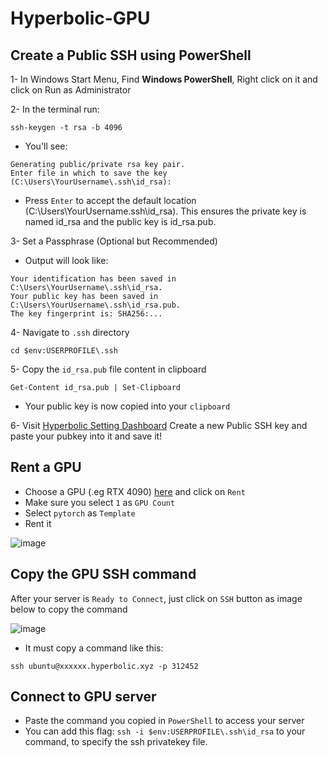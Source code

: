 # Hyperbolic-GPU

## Create a Public SSH using PowerShell
1- In Windows Start Menu, Find **Windows PowerShell**, Right click on it and click on Run as Administrator

2- In the terminal run:
```
ssh-keygen -t rsa -b 4096
```
* You'll see:
```
Generating public/private rsa key pair.
Enter file in which to save the key (C:\Users\YourUsername\.ssh\id_rsa):
```
* Press `Enter` to accept the default location (C:\Users\YourUsername\.ssh\id_rsa). This ensures the private key is named id_rsa and the public key is id_rsa.pub.

3- Set a Passphrase (Optional but Recommended)
* Output will look like:
```
Your identification has been saved in C:\Users\YourUsername\.ssh\id_rsa.
Your public key has been saved in C:\Users\YourUsername\.ssh\id_rsa.pub.
The key fingerprint is: SHA256:...
```

4- Navigate to `.ssh` directory
```
cd $env:USERPROFILE\.ssh
```

5- Copy the `id_rsa.pub` file content in clipboard
```
Get-Content id_rsa.pub | Set-Clipboard
```
* Your public key is now copied into your `clipboard`

6- Visit [Hyperbolic Setting Dashboard](https://app.hyperbolic.xyz/settings)
Create a new Public SSH key and paste your pubkey into it and save it!

## Rent a GPU
* Choose a GPU (.eg RTX 4090) [here](https://app.hyperbolic.xyz/compute) and click on `Rent`
* Make sure you select `1` as `GPU Count`
* Select `pytorch` as `Template`
* Rent it

![image](https://github.com/user-attachments/assets/aa51051c-f6ed-4a6f-9080-d8247634bfc3)

## Copy the GPU SSH command
After your server is `Ready to Connect`, just click on `SSH` button as image below to copy the command

![image](https://github.com/user-attachments/assets/7662c39f-087c-49d1-b483-ae7a7d6c4616)

* It must copy a command like this:
```
ssh ubuntu@xxxxxx.hyperbolic.xyz -p 312452
```

## Connect to GPU server
* Paste the command you copied in `PowerShell` to access your server
* You can add this flag: `ssh -i $env:USERPROFILE\.ssh\id_rsa` to your command, to specify the ssh privatekey file.
